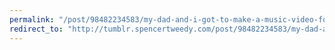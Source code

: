 ```yaml
---
permalink: "/post/98482234583/my-dad-and-i-got-to-make-a-music-video-for-low"
redirect_to: "http://tumblr.spencertweedy.com/post/98482234583/my-dad-and-i-got-to-make-a-music-video-for-low"
---
```

